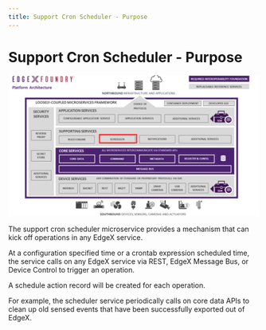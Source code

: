 ```yaml
---
title: Support Cron Scheduler - Purpose
---
```


# Support Cron Scheduler - Purpose

![image](EdgeX_SupportingServicesScheduling.png)

The support cron scheduler microservice provides a mechanism that can kick off operations in any EdgeX service.

At a configuration specified time or a crontab expression scheduled time, the service calls on any EdgeX service via REST, EdgeX Message Bus, or Device Control to trigger an operation.

A schedule action record will be created for each operation.

For example, the scheduler service periodically calls on core data APIs to clean up old sensed events that have been successfully exported out of EdgeX.
